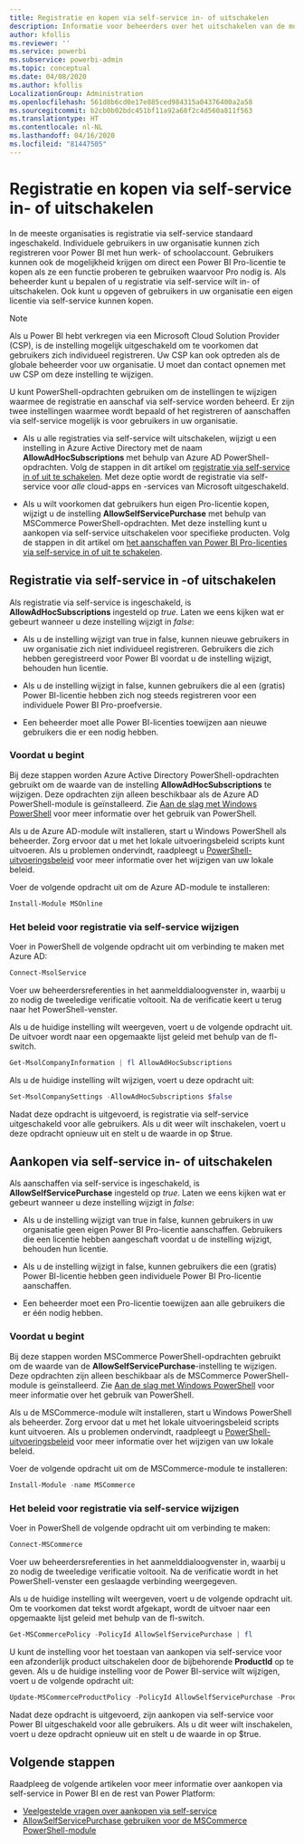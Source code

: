 ```yaml
---
title: Registratie en kopen via self-service in- of uitschakelen
description: Informatie voor beheerders over het uitschakelen van de mogelijkheid voor gebruikers om zich te registreren voor Power BI en een licentie te kopen.
author: kfollis
ms.reviewer: ''
ms.service: powerbi
ms.subservice: powerbi-admin
ms.topic: conceptual
ms.date: 04/08/2020
ms.author: kfollis
LocalizationGroup: Administration
ms.openlocfilehash: 561d8b6cd0e17e885ced984315a04376400a2a58
ms.sourcegitcommit: b2cb0b02bdc451bf11a92a68f2c4d560a811f563
ms.translationtype: HT
ms.contentlocale: nl-NL
ms.lasthandoff: 04/16/2020
ms.locfileid: "81447505"
---
```

# <a name="enable-or-disable-self-service-sign-up-and-purchasing"></a>Registratie en kopen via self-service in- of uitschakelen

In de meeste organisaties is registratie via self-service standaard ingeschakeld. Individuele gebruikers in uw organisatie kunnen zich registreren voor Power BI met hun werk- of schoolaccount. Gebruikers kunnen ook de mogelijkheid krijgen om direct een Power BI Pro-licentie te kopen als ze een functie proberen te gebruiken waarvoor Pro nodig is. Als beheerder kunt u bepalen of u registratie via self-service wilt in- of uitschakelen. Ook kunt u opgeven of gebruikers in uw organisatie een eigen licentie via self-service kunnen kopen.

> [!NOTE]
>Als u Power BI hebt verkregen via een Microsoft Cloud Solution Provider (CSP), is de instelling mogelijk uitgeschakeld om te voorkomen dat gebruikers zich individueel registreren. Uw CSP kan ook optreden als de globale beheerder voor uw organisatie. U moet dan contact opnemen met uw CSP om deze instelling te wijzigen.
>
>

U kunt PowerShell-opdrachten gebruiken om de instellingen te wijzigen waarmee de registratie en aanschaf via self-service worden beheerd. Er zijn twee instellingen waarmee wordt bepaald of het registreren of aanschaffen via self-service mogelijk is voor gebruikers in uw organisatie.

- Als u alle registraties via self-service wilt uitschakelen, wijzigt u een instelling in Azure Active Directory met de naam **AllowAdHocSubscriptions** met behulp van Azure AD PowerShell-opdrachten. Volg de stappen in dit artikel om [registratie via self-service in of uit te schakelen](#enable-or-disable-self-service-signup). Met deze optie wordt de registratie via self-service voor *alle* cloud-apps en -services van Microsoft uitgeschakeld.

- Als u wilt voorkomen dat gebruikers hun eigen Pro-licentie kopen, wijzigt u de instelling **AllowSelfServicePurchase** met behulp van MSCommerce PowerShell-opdrachten. Met deze instelling kunt u aankopen via self-service uitschakelen voor specifieke producten. Volg de stappen in dit artikel om [het aanschaffen van Power BI Pro-licenties via self-service in of uit te schakelen](#enable-or-disable-self-service-purchase).

## <a name="enable-or-disable-self-service-signup"></a>Registratie via self-service in -of uitschakelen

Als registratie via self-service is ingeschakeld, is **AllowAdHocSubscriptions** ingesteld op *true*. Laten we eens kijken wat er gebeurt wanneer u deze instelling wijzigt in *false*:

- Als u de instelling wijzigt van true in false, kunnen nieuwe gebruikers in uw organisatie zich niet individueel registreren. Gebruikers die zich hebben geregistreerd voor Power BI voordat u de instelling wijzigt, behouden hun licentie.

- Als u de instelling wijzigt in false, kunnen gebruikers die al een (gratis) Power BI-licentie hebben zich nog steeds registreren voor een individuele Power BI Pro-proefversie.

- Een beheerder moet alle Power BI-licenties toewijzen aan nieuwe gebruikers die er een nodig hebben.

### <a name="before-you-begin"></a>Voordat u begint

Bij deze stappen worden Azure Active Directory PowerShell-opdrachten gebruikt om de waarde van de instelling **AllowAdHocSubscriptions** te wijzigen. Deze opdrachten zijn alleen beschikbaar als de Azure AD PowerShell-module is geïnstalleerd. Zie [Aan de slag met Windows PowerShell](https://docs.microsoft.com/powershell/scripting/getting-started/getting-started-with-windows-powershell?view=powershell-7) voor meer informatie over het gebruik van PowerShell.

Als u de Azure AD-module wilt installeren, start u Windows PowerShell als beheerder. Zorg ervoor dat u met het lokale uitvoeringsbeleid scripts kunt uitvoeren. Als u problemen ondervindt, raadpleegt u [PowerShell-uitvoeringsbeleid](https://docs.microsoft.com/powershell/module/microsoft.powershell.core/about/about_execution_policies?view=powershell-7#powershell-execution-policies) voor meer informatie over het wijzigen van uw lokale beleid.

Voer de volgende opdracht uit om de Azure AD-module te installeren:

```powershell
Install-Module MSOnline
```

### <a name="change-the-self-service-signup-policy"></a>Het beleid voor registratie via self-service wijzigen

Voer in PowerShell de volgende opdracht uit om verbinding te maken met Azure AD:

```powershell
Connect-MsolService
```

Voer uw beheerdersreferenties in het aanmelddialoogvenster in, waarbij u zo nodig de tweeledige verificatie voltooit. Na de verificatie keert u terug naar het PowerShell-venster.

Als u de huidige instelling wilt weergeven, voert u de volgende opdracht uit. De uitvoer wordt naar een opgemaakte lijst geleid met behulp van de fl-switch.

```powershell
Get-MsolCompanyInformation | fl AllowAdHocSubscriptions
```

Als u de huidige instelling wilt wijzigen, voert u deze opdracht uit:

```powershell
Set-MsolCompanySettings -AllowAdHocSubscriptions $false
```

Nadat deze opdracht is uitgevoerd, is registratie via self-service uitgeschakeld voor alle gebruikers. Als u dit weer wilt inschakelen, voert u deze opdracht opnieuw uit en stelt u de waarde in op $true.

## <a name="enable-or-disable-self-service-purchase"></a>Aankopen via self-service in- of uitschakelen

Als aanschaffen via self-service is ingeschakeld, is **AllowSelfServicePurchase** ingesteld op *true*. Laten we eens kijken wat er gebeurt wanneer u deze instelling wijzigt in *false*:

- Als u de instelling wijzigt van true in false, kunnen gebruikers in uw organisatie geen eigen Power BI Pro-licentie aanschaffen. Gebruikers die een licentie hebben aangeschaft voordat u de instelling wijzigt, behouden hun licentie.

- Als u de instelling wijzigt in false, kunnen gebruikers die een (gratis) Power BI-licentie hebben geen individuele Power BI Pro-licentie aanschaffen. 

- Een beheerder moet een Pro-licentie toewijzen aan alle gebruikers die er één nodig hebben.

### <a name="before-you-begin"></a>Voordat u begint

Bij deze stappen worden MSCommerce PowerShell-opdrachten gebruikt om de waarde van de **AllowSelfServicePurchase**-instelling te wijzigen. Deze opdrachten zijn alleen beschikbaar als de MSCommerce PowerShell-module is geïnstalleerd. Zie [Aan de slag met Windows PowerShell](https://docs.microsoft.com/powershell/scripting/getting-started/getting-started-with-windows-powershell?view=powershell-7) voor meer informatie over het gebruik van PowerShell.

Als u de MSCommerce-module wilt installeren, start u Windows PowerShell als beheerder. Zorg ervoor dat u met het lokale uitvoeringsbeleid scripts kunt uitvoeren. Als u problemen ondervindt, raadpleegt u [PowerShell-uitvoeringsbeleid](https://docs.microsoft.com/powershell/module/microsoft.powershell.core/about/about_execution_policies?view=powershell-7#powershell-execution-policies) voor meer informatie over het wijzigen van uw lokale beleid.

Voer de volgende opdracht uit om de MSCommerce-module te installeren:

```powershell
Install-Module -name MSCommerce
```

### <a name="change-the-self-service-signup-policy"></a>Het beleid voor registratie via self-service wijzigen

Voer in PowerShell de volgende opdracht uit om verbinding te maken:

```powershell
Connect-MSCommerce
```

Voer uw beheerdersreferenties in het aanmelddialoogvenster in, waarbij u zo nodig de tweeledige verificatie voltooit. Na de verificatie wordt in het PowerShell-venster een geslaagde verbinding weergegeven.

Als u de huidige instelling wilt weergeven, voert u de volgende opdracht uit. Om te voorkomen dat tekst wordt afgekapt, wordt de uitvoer naar een opgemaakte lijst geleid met behulp van de fl-switch.

```powershell
Get-MSCommercePolicy -PolicyId AllowSelfServicePurchase | fl
```

U kunt de instelling voor het toestaan van aankopen via self-service voor een afzonderlijk product uitschakelen door de bijbehorende **ProductId** op te geven. Als u de huidige instelling voor de Power BI-service wilt wijzigen, voert u de volgende opdracht uit:

```powershell
Update-MSCommerceProductPolicy -PolicyId AllowSelfServicePurchase -ProductId CFQ7TTC0L3PB -Enabled $False
```

Nadat deze opdracht is uitgevoerd, zijn aankopen via self-service voor Power BI uitgeschakeld voor alle gebruikers. Als u dit weer wilt inschakelen, voert u deze opdracht opnieuw uit en stelt u de waarde in op $true.

## <a name="next-steps"></a>Volgende stappen

Raadpleeg de volgende artikelen voor meer informatie over aankopen via self-service in Power BI en de rest van Power Platform:

- [Veelgestelde vragen over aankopen via self-service](https://docs.microsoft.com/microsoft-365/commerce/subscriptions/self-service-purchase-faq?view=o365-worldwide#admin-capabilities)
- [AllowSelfServicePurchase gebruiken voor de MSCommerce PowerShell-module](https://docs.microsoft.com/microsoft-365/commerce/subscriptions/allowselfservicepurchase-powershell?view=o365-worldwide)
